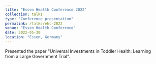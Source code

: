 ```yaml
---
title: "Essen Health Conference 2022"
collection: talks
type: "Conference presentation"
permalink: /talks/ehc-2022
venue: "Essen Health Conference"
date: 2022-05-30
location: "Essen, Germany"
---
```


Presented the paper "Universal Investments in Toddler Health: Learning from a Large Government Trial".
